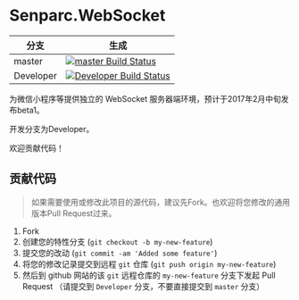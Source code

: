 # Senparc.WebSocket

| 分支      | 生成                                           |
|-----------|------------------------------------------------|
| master    | [![master Build Status][1.1]][1.2]             |
| Developer | [![Developer Build Status][2.1]][2.2]          |

[1.1]: https://travis-ci.org/JeffreySu/Senparc.WebSocket.svg?branch=master
[1.2]: https://travis-ci.org/JeffreySu/Senparc.WebSocket
[2.1]: https://travis-ci.org/JeffreySu/Senparc.WebSocket.svg?branch=Developer
[2.2]: https://travis-ci.org/JeffreySu/Senparc.WebSocket


为微信小程序等提供独立的 WebSocket 服务器端环境，预计于2017年2月中旬发布beta1。

开发分支为Developer。

欢迎贡献代码！


## 贡献代码

> 如果需要使用或修改此项目的源代码，建议先Fork。也欢迎将您修改的通用版本Pull Request过来。

1. Fork
2. 创建您的特性分支 (`git checkout -b my-new-feature`)
3. 提交您的改动 (`git commit -am 'Added some feature'`)
4. 将您的修改记录提交到远程 `git` 仓库 (`git push origin my-new-feature`)
5. 然后到 github 网站的该 `git` 远程仓库的 `my-new-feature` 分支下发起 Pull Request
（请提交到 `Developer` 分支，不要直接提交到 `master` 分支）
